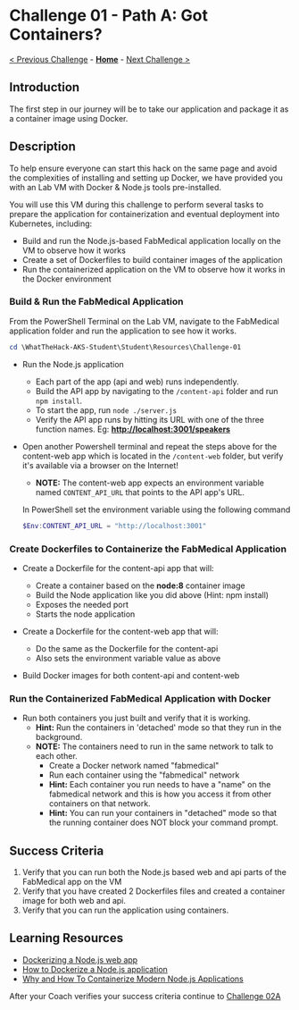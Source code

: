 # Challenge 01 - Path A: Got Containers?

[< Previous Challenge](./Challenge-01.md) - **[Home](../README.md)** - [Next Challenge >](./Challenge-02A.md)

## Introduction

The first step in our journey will be to take our application and package it as a container image using Docker.

## Description

To help ensure everyone can start this hack on the same page and avoid the complexities of installing and setting up Docker, we have provided you with an Lab VM with Docker & Node.js tools pre-installed.

You will use this VM during this challenge to perform several tasks to prepare the application for containerization and eventual deployment into Kubernetes, including:
- Build and run the Node.js-based FabMedical application locally on the VM to observe how it works
- Create a set of Dockerfiles to build container images of the application
- Run the containerized application on the VM to observe how it works in the Docker environment


### Build & Run the FabMedical Application

From the PowerShell Terminal on the Lab VM, navigate to the FabMedical application folder and run the application to see how it works.

```PowerShell
cd \WhatTheHack-AKS-Student\Student\Resources\Challenge-01
```


- Run the Node.js application
	- Each part of the app (api and web) runs independently.
	- Build the API app by navigating to the `/content-api` folder and run `npm install`.
	- To start the app, run `node ./server.js`
	- Verify the API app runs by hitting its URL with one of the three function names. Eg: **<http://localhost:3001/speakers>**
- Open another Powershell terminal and repeat the steps above for the content-web app which is located in the `/content-web` folder, but verify it's available via a browser on the Internet!
	- **NOTE:** The content-web app expects an environment variable named `CONTENT_API_URL` that points to the API app's URL. 

	In PowerShell set the environment variable using the following command
	```PowerShell
	$Env:CONTENT_API_URL = "http://localhost:3001"
	```

### Create Dockerfiles to Containerize the FabMedical Application

- Create a Dockerfile for the content-api app that will:
	- Create a container based on the **node:8** container image
	- Build the Node application like you did above (Hint: npm install)
	- Exposes the needed port
	- Starts the node application

- Create a Dockerfile for the content-web app that will:
	- Do the same as the Dockerfile for the content-api
	- Also sets the environment variable value as above

- Build Docker images for both content-api and content-web

### Run the Containerized FabMedical Application with Docker

- Run both containers you just built and verify that it is working. 
	- **Hint:** Run the containers in 'detached' mode so that they run in the background.
	- **NOTE:** The containers need to run in the same network to talk to each other. 
		- Create a Docker network named "fabmedical"
		- Run each container using the "fabmedical" network
		- **Hint:** Each container you run needs to have a "name" on the fabmedical network and this is how you access it from other containers on that network.
		- **Hint:** You can run your containers in "detached" mode so that the running container does NOT block your command prompt.


## Success Criteria

1. Verify that you can run both the Node.js based web and api parts of the FabMedical app on the VM
2. Verify that you have created 2 Dockerfiles files and created a container image for both web and api.
3. Verify that you can run the application using containers.

## Learning Resources

- [Dockerizing a Node.js web app](https://nodejs.org/en/docs/guides/nodejs-docker-webapp/)
- [How to Dockerize a Node.js application](https://buddy.works/guides/how-dockerize-node-application)
- [Why and How To Containerize Modern Node.js Applications](https://www.cuelogic.com/blog/why-and-how-to-containerize-modern-nodejs-applications)


After your Coach verifies your success criteria continue to [Challenge 02A](./Challenge-02A.md)